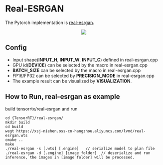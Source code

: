 # Real-ESRGAN
The Pytorch implementation is [real-esrgan](https://github.com/xinntao/Real-ESRGAN).

<p align="center">
<img src="https://user-images.githubusercontent.com/40158321/170728105-0a1429e8-d117-4844-9c4b-a2d9db4a4ada.png">
</p>

## Config
- Input shape(**INPUT_H**, **INPUT_W**, **INPUT_C**) defined in real-esrgan.cpp
- GPU id(**DEVICE**) can be selected by the macro in real-esrgan.cpp
- **BATCH_SIZE** can be selected by the macro in real-esrgan.cpp
- FP16/FP32 can be selected by **PRECISION_MODE** in real-esrgan.cpp
- The example result can be visualized by **VISUALIZATION**. 

## How to Run, real-esrgan as example

build tensorrtx/real-esrgan and run

```
cd {TensorRT}/real-esrgan/
mkdir build
cd build
wegt https://xsj-niehen.oss-cn-hangzhou.aliyuncs.com/lvmd/real-esrgan.wts
cmake ..
make
./real-esrgan -s [.wts] [.engine]   // serialize model to plan file
./real-esrgan -d [.engine] [image folder]  // deserialize and run inference, the images in [image folder] will be processed.
```


